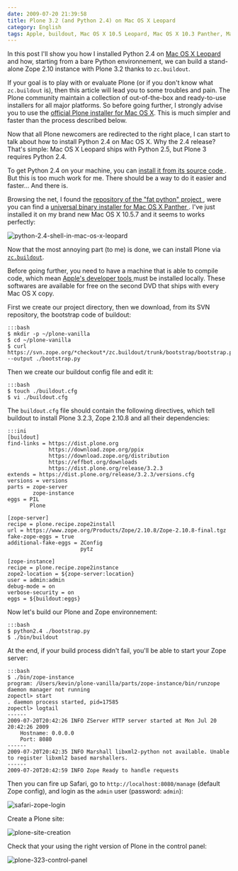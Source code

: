 ```yaml
---
date: 2009-07-20 21:39:58
title: Plone 3.2 (and Python 2.4) on Mac OS X Leopard
category: English
tags: Apple, buildout, Mac OS X 10.5 Leopard, Mac OS X 10.3 Panther, MacBook, macOS, Plone, Python, zope
---
```


In this post I'll show you how I installed Python 2.4 on [Mac OS X Leopard
](https://amzn.com/B000FK88JK/?tag=kevideld-20) and how, starting from a bare
Python environnement, we can build a stand-alone Zope 2.10 instance with Plone
3.2 thanks to `zc.buildout`.

If your goal is to play with or evaluate Plone (or if you don't know what
`zc.buildout` is), then this article will lead you to some troubles and pain.
The Plone community maintain a collection of out-of-the-box and ready-to-use
installers for all major platforms. So before going further, I strongly advise
you to use the [official Plone installer for Mac OS
X](https://plone.org/products/plone). This is much simpler and faster than the
process described below.

Now that all Plone newcomers are redirected to the right place, I can start to
talk about how to install Python 2.4 on Mac OS X. Why the 2.4 release? That's
simple: Mac OS X Leopard ships with Python 2.5, but Plone 3 requires
Python 2.4.

To get Python 2.4 on your machine, you can [install it from its source code
](https://kb.ucla.edu/articles/installing-plone-v32-on-mac-os-x-105). But this
is too much work for me. There should be a way to do it easier and faster...
And there is.

Browsing the net, I found the [repository of the "fat python" project
](https://pythonmac.org/packages/py24-fat/), were you can find a [universal
binary installer for Mac OS X Panther
](https://pythonmac.org/packages/py24-fat/dmg/python-2.4.4-macosx2006-10-18.dmg).
I've just installed it on my brand new Mac OS X 10.5.7 and it seems to works
perfectly:

![python-2.4-shell-in-mac-os-x-leopard
](/uploads/2009/python-2.4-shell-in-mac-os-x-leopard.png)

Now that the most annoying part (to me) is done, we can install Plone via
[`zc.buildout`](https://pypi.python.org/pypi/zc.buildout).

Before going further, you need to have a machine that is able to compile code,
which mean [Apple's developer tools
](https://developer.apple.com/technology/tools.html) must be installed locally.
These softwares are available for free on the second DVD that ships with every
Mac OS X copy.

First we create our project directory, then we download, from its SVN
repository, the bootstrap code of buildout:

    :::bash
    $ mkdir -p ~/plone-vanilla
    $ cd ~/plone-vanilla
    $ curl https://svn.zope.org/*checkout*/zc.buildout/trunk/bootstrap/bootstrap.py --output ./bootstrap.py

Then we create our buildout config file and edit it:

    :::bash
    $ touch ./buildout.cfg
    $ vi ./buildout.cfg

The `buildout.cfg` file should contain the following directives, which tell
buildout to install Plone 3.2.3, Zope 2.10.8 and all their dependencies:

    :::ini
    [buildout]
    find-links = https://dist.plone.org
                 https://download.zope.org/ppix
                 https://download.zope.org/distribution
                 https://effbot.org/downloads
                 https://dist.plone.org/release/3.2.3
    extends = https://dist.plone.org/release/3.2.3/versions.cfg
    versions = versions
    parts = zope-server
            zope-instance
    eggs = PIL
           Plone

    [zope-server]
    recipe = plone.recipe.zope2install
    url = https://www.zope.org/Products/Zope/2.10.8/Zope-2.10.8-final.tgz
    fake-zope-eggs = true
    additional-fake-eggs = ZConfig
                           pytz

    [zope-instance]
    recipe = plone.recipe.zope2instance
    zope2-location = ${zope-server:location}
    user = admin:admin
    debug-mode = on
    verbose-security = on
    eggs = ${buildout:eggs}

Now let's build our Plone and Zope environnement:

    :::bash
    $ python2.4 ./bootstrap.py
    $ ./bin/buildout

At the end, if your build process didn't fail, you'll be able to start your
Zope server:

    :::bash
    $ ./bin/zope-instance
    program: /Users/kevin/plone-vanilla/parts/zope-instance/bin/runzope
    daemon manager not running
    zopectl> start
    . daemon process started, pid=17585
    zopectl> logtail
    ------
    2009-07-20T20:42:26 INFO ZServer HTTP server started at Mon Jul 20 20:42:26 2009
    	Hostname: 0.0.0.0
    	Port: 8080
    ------
    2009-07-20T20:42:35 INFO Marshall libxml2-python not available. Unable to register libxml2 based marshallers.
    ------
    2009-07-20T20:42:59 INFO Zope Ready to handle requests

Then you can fire up Safari, go to `http://localhost:8080/manage` (default
Zope config), and login as the `admin` user (password: `admin`):

![safari-zope-login](/uploads/2009/safari-zope-login.png)

Create a Plone site:

![plone-site-creation](/uploads/2009/plone-site-creation.png)

Check that your using the right version of Plone in the control panel:

![plone-323-control-panel](/uploads/2009/plone-323-control-panel.png)
